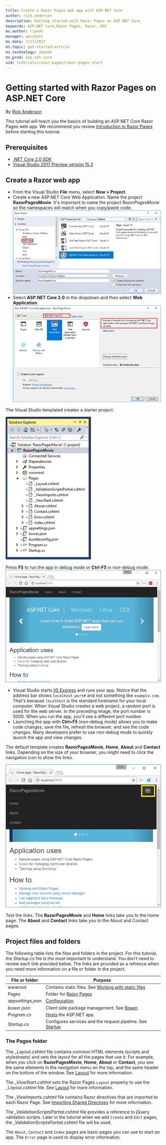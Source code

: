 ```yaml
---
title: Create a Razor Pages web app with ASP.NET Core
author: rick-anderson
description: Getting started with Razor Pages on ASP.NET Core
keywords: ASP.NET Core,Razor Pages, Razor, MVC
ms.author: riande
manager: wpickett
ms.date: 7/27/2017
ms.topic: get-started-article
ms.technology: aspnet
ms.prod: asp.net-core
uid: tutorials/razor-pages/razor-pages-start
---
```

# Getting started with Razor Pages on ASP.NET Core

By [Rick Anderson](https://twitter.com/RickAndMSFT)

This tutorial will teach you the basics of building an ASP.NET Core Razor Pages web app. We recommend you review [Introduction to Razor Pages](xref:mvc/razor-pages/index) before starting this tutorial.

## Prerequisites

* [.NET Core 2.0 SDK](https://www.microsoft.com/net/core)
* [Visual Studio 2017 Preview version 15.3](https://www.visualstudio.com/vs/preview/)

## Create a Razor web app

* From the Visual Studio **File** menu, select **New > Project**.
* Create a new ASP.NET Core Web Application. Name the project **RazorPagesMovie**. It's important to name the project *RazorPagesMovie* so the namespaces will match when you copy/paste code.
 ![new ASP.NET Core Web Application](../../mvc/razor-pages/index/_static/np.png)
* Select **ASP.NET Core 2.0** in the dropdown and then select **Web Application**.
 ![Web Application (Razor Pages)](../../mvc/razor-pages/index/_static/np2.png)

The Visual Studio templated creates a starter project:

![Solution Explorer](razor-pages-start/_static/se.png)

Press **F5** to run the app in debug mode or **Ctrl-F5** in non-debug mode.
![Home or Index page](razor-pages-start/_static/home.png)

* Visual Studio starts [IIS Express](http://www.iis.net/learn/extensions/introduction-to-iis-express/iis-express-overview) and runs your app. Notice that the address bar shows `localhost:port#` and not something like `example.com`. That's because `localhost` is the standard hostname for your local computer. When Visual Studio creates a web project, a random port is used for the web server. In the preceding image, the port number is 5000. When you run the app, you'll see a different port number.
* Launching the app with **Ctrl+F5** (non-debug mode) allows you to make code changes, save the file, refresh the browser, and see the code changes. Many developers prefer to use non-debug mode to quickly launch the app and view changes.

The default template creates **RazorPagesMovie**, **Home**, **About** and **Contact** links. Depending on the size of your browser, you might need to click the navigation icon to show the links.

![Home or Index page](razor-pages-start/_static/home2.png)

Test the links. The **RazorPagesMovie** and **Home** links take you to the home page. The **About** and **Contact** links take you to the About and Contact pages.

## Project files and folders

The following table lists the files and folders in the project. For this tutorial, the *Startup.cs* file is the most important to understand. You don't need to review each link provided below. The links are provided as a refrence when you need more information on a file or folder in the project.

| File or folder              | Purpose |
| ----------------- | ------------ | 
| wwwroot | Contains static files. See [Working with static files](xref:fundamentals/static-files) |
| Pages | Folder for [Razor Pages](xref:mvc/razor-pages/index) | 
| *appsettings.json* | [Configuration](xref:fundamentals/configuration) |
| *bower.json* | Client side package management. See [Bower](xref:client-side/bower).|
| *Program.cs* | [Hosts](xref:fundamentals/hosting) the ASP.NET app.|
| *Startup.cs* | Configures services and the request pipeline. See [Startup](xref:fundamentals/startup)|

### The Pages folder

The *_Layout.cshtml* file contains common HTML elements (scripts and stylesheets) and sets the layout for all the pages that use it. For example, when you click on **RazorPagesMovie**, **Home**, **About** or **Contact**, you see the same elements in the navigation menu on the top, and the same header on the bottom of the window. See [Layout](xref:mvc/views/layout) for more information.

The *_ViewStart.cshtml* sets the Razor Pages `Layout` property to use the *_Layout.cshtml* file. See [Layout](xref:mvc/views/layout) for more information.

The *_ViewImports.cshtml* file contains Razor directives that are imported to each Razor Page. See [Importing Shared Directives](xref:mvc/views/layout#importing-shared-directives) for more information.

The *_ValidationScriptsPartial.cshtml* file provides a reference to jQuery validation scripts. Later in the tutorial when we add `Create` and `Edit` pages, the *_ValidationScriptsPartial.cshtml* file will be used.

The `About`, `Contact` and `Index` pages are basic pages you can use to start an app. The `Error` page is used to display error information.

<!--
>[!div class="step-by-step"]
[Next](adding-controller.md)  
-->
